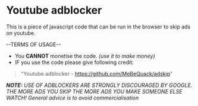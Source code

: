 # Youtube adblocker

This is a piece of javascript code that can be run in the browser to skip ads on youtube.

  --TERMS OF USAGE--
- You __CANNOT__ monetise the code. *(use it to make money)*
- IF you use the code please give following credit:
>"Youtube adblocker - https://github.com/MeBeQuack/adskip"

*__NOTE:__ USE OF ADBLOCKERS ARE STRONGLY DISCOURAGED BY GOOGLE.
THE MORE ADS YOU SKIP THE MORE ADS YOU MAKE SOMEONE ELSE WATCH!
General advice is to avoid commercialisation*
